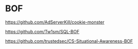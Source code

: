 # BOF

https://github.com/AdServerKill/cookie-monster

https://github.com/Tw1sm/SQL-BOF

https://github.com/trustedsec/CS-Situational-Awareness-BOF


